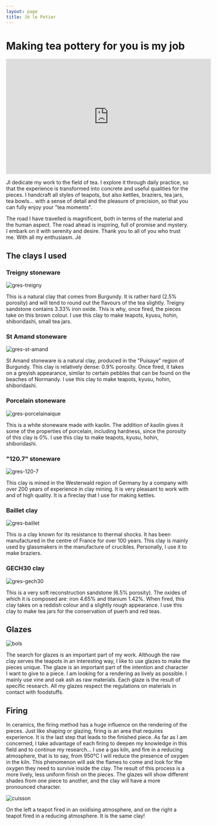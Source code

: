 ```yaml
---
layout: page
title: Jé le Potier
---
```


# Making tea pottery for you is my job

<iframe width="560" height="315" src="https://www.youtube.com/embed/3W9g7_UAsrc" title="YouTube video player" frameborder="0" allow="accelerometer; autoplay; clipboard-write; encrypted-media; gyroscope; picture-in-picture" allowfullscreen></iframe>

JI dedicate my work to the field of tea. I explore it through daily practice, so that the experience is transformed into concrete and useful qualities for the pieces. I handcraft all styles of teapots, but also kettles, braziers, tea jars, tea bowls... with a sense of detail and the pleasure of precision, so that you can fully enjoy your "tea moments".

The road I have travelled is magnificent, both in terms of the material and the human aspect. The road ahead is inspiring, full of promise and mystery. I embark on it with serenity and desire.
Thank you to all of you who trust me. With all my enthusiasm.
Jé

## The clays I used

### Treigny stoneware

![gres-treigny](assets/media/treigny.jpg)

This is a natural clay that comes from Burgundy. It is rather hard (2.5% porosity) and will tend to round out the flavours of the tea slightly. Treigny sandstone contains 3.33% iron oxide. This is why, once fired, the pieces take on this brown colour. I use this clay to make teapots, kyusu, hohin, shiboridashi, small tea jars.

### St Amand stoneware

![gres-st-amand](assets/media/saint-amand.jpg)

St Amand stoneware is a natural clay, produced in the "Puisaye" region of Burgundy. This clay is relatively dense: 0.9% porosity. Once fired, it takes on a greyish appearance, similar to certain pebbles that can be found on the beaches of Normandy. I use this clay to make teapots, kyusu, hohin, shiboridashi.

### Porcelain stoneware

![gres-porcelainaique](assets/media/porcelainique.jpg)

This is a white stoneware made with kaolin. The addition of kaolin gives it some of the properties of porcelain, including hardness, since the porosity of this clay is 0%. I use this clay to make teapots, kyusu, hohin, shiboridashi.

### "120.7" stoneware

![gres-120-7](assets/media/120-7.jpg)

This clay is mined in the Westerwald region of Germany by a company with over 200 years of experience in clay mining. It is very pleasant to work with and of high quality. It is a fireclay that I use for making kettles.

### Baillet clay

![gres-baillet](assets/media/baillet.jpg)

This is a clay known for its resistance to thermal shocks. It has been manufactured in the centre of France for over 100 years. This clay is mainly used by glassmakers in the manufacture of crucibles. Personally, I use it to make braziers.

### GECH30 clay

![gres-gech30](assets/media/gech30.jpg)

This is a very soft reconstruction sandstone (6.5% porosity). The oxides of which it is composed are: iron 4.65% and titanium 1.42%. When fired, this clay takes on a reddish colour and a slightly rough appearance. I use this clay to make tea jars for the conservation of puerh and red teas.

## Glazes

![bols](assets/media/yunomi-bols-à-thé-émaillés.jpg)

The search for glazes is an important part of my work. Although the raw clay serves the teapots in an interesting way, I like to use glazes to make the pieces unique. The glaze is an important part of the intention and character I want to give to a piece.
I am looking for a rendering as lively as possible. I mainly use vine and oak ash as raw materials. Each glaze is the result of specific research. All my glazes respect the regulations on materials in contact with foodstuffs.

## Firing

In ceramics, the firing method has a huge influence on the rendering of the pieces.
Just like shaping or glazing, firing is an area that requires experience. It is the last step that leads to the finished piece.
As far as I am concerned, I take advantage of each firing to deepen my knowledge in this field and to continue my research...
I use a gas kiln, and fire in a reducing atmosphere, that is to say, from 950°C I will reduce the presence of oxygen in the kiln. This phenomenon will ask the flames to come and look for the oxygen they need to survive inside the clay.
The result of this process is a more lively, less uniform finish on the pieces. The glazes will show different shades from one piece to another, and the clay will have a more pronounced character.

![cuisson](assets/media/cuisson-reduction.jpg)

On the left a teapot fired in an oxidising atmosphere, and on the right a teapot fired in a reducing atmosphere.
It is the same clay!